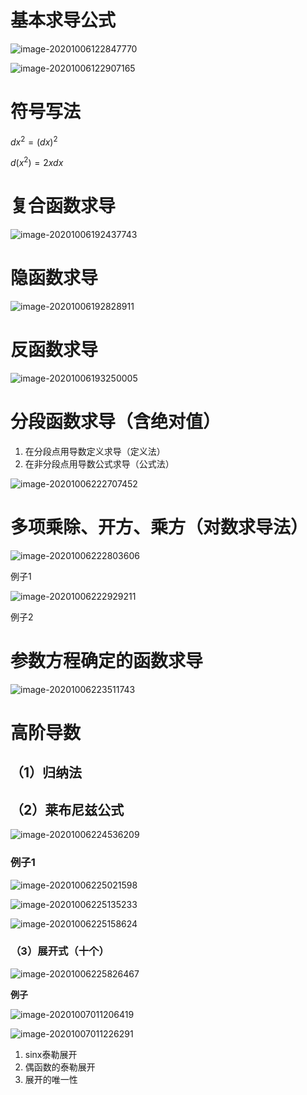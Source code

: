 # 基本求导公式

![image-20201006122847770](https://gitee.com/HaitoChan/upload-pic-typora/raw/master/null/image-20201006122847770.png)

![image-20201006122907165](https://gitee.com/HaitoChan/upload-pic-typora/raw/master/null/image-20201006122907165.png)

# 符号写法

$dx^2=(dx)^2$

$d(x^2)=2xdx$

# 复合函数求导

![image-20201006192437743](https://gitee.com/HaitoChan/upload-pic-typora/raw/master/null/image-20201006192437743.png)

# 隐函数求导

![image-20201006192828911](https://gitee.com/HaitoChan/upload-pic-typora/raw/master/null/image-20201006192828911.png)

# 反函数求导

![image-20201006193250005](https://gitee.com/HaitoChan/upload-pic-typora/raw/master/null/image-20201006193250005.png)

# 分段函数求导（含绝对值）

1. 在分段点用导数定义求导（定义法）
2. 在非分段点用导数公式求导（公式法）

![image-20201006222707452](https://gitee.com/HaitoChan/upload-pic-typora/raw/master/null/image-20201006222707452.png)

# 多项乘除、开方、乘方（对数求导法）

![image-20201006222803606](https://gitee.com/HaitoChan/upload-pic-typora/raw/master/null/image-20201006222803606.png)

例子1

![image-20201006222929211](https://gitee.com/HaitoChan/upload-pic-typora/raw/master/null/image-20201006222929211.png)

例子2

# 参数方程确定的函数求导

![image-20201006223511743](https://gitee.com/HaitoChan/upload-pic-typora/raw/master/null/image-20201006223511743.png)

# 高阶导数

## （1）归纳法

## （2）莱布尼兹公式

![image-20201006224536209](https://gitee.com/HaitoChan/upload-pic-typora/raw/master/null/image-20201006224536209.png)

### 例子1

![image-20201006225021598](https://gitee.com/HaitoChan/upload-pic-typora/raw/master/null/image-20201006225021598.png)

![image-20201006225135233](https://gitee.com/HaitoChan/upload-pic-typora/raw/master/null/image-20201006225135233.png)

![image-20201006225158624](https://gitee.com/HaitoChan/upload-pic-typora/raw/master/null/image-20201006225158624.png)

### （3）展开式（十个）

![image-20201006225826467](https://gitee.com/HaitoChan/upload-pic-typora/raw/master/null/image-20201006225826467.png)

**例子**

![image-20201007011206419](https://gitee.com/HaitoChan/upload-pic-typora/raw/master/null/image-20201007011206419.png)

![image-20201007011226291](https://gitee.com/HaitoChan/upload-pic-typora/raw/master/null/image-20201007011226291.png)

1. sinx泰勒展开
2. 偶函数的泰勒展开
3. 展开的唯一性
